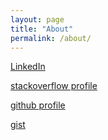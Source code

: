 ```yaml
---
layout: page
title: "About"
permalink: /about/
---
```



[LinkedIn](https://www.linkedin.com/in/balazkocis/)

[stackoverflow profile](https://stackoverflow.com/users/2269826/b-kocis)

[github profile](https://github.com/bkocis)

[gist](https://gist.github.com/bkocis)


